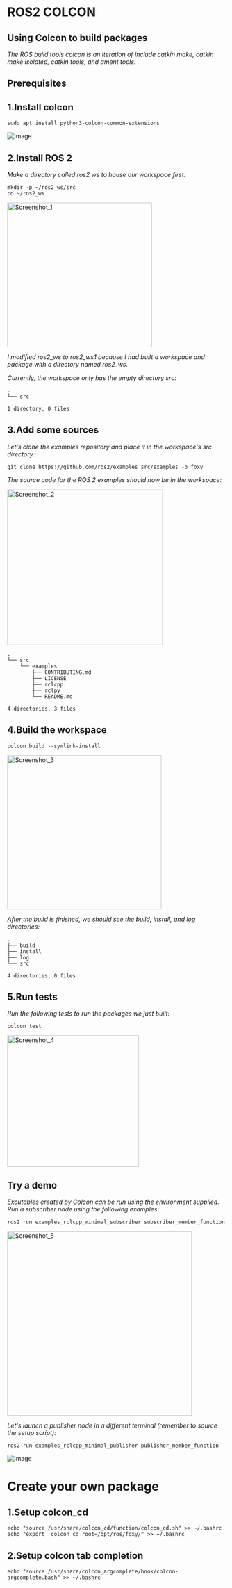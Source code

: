 # ROS2 COLCON
## Using Colcon to build packages
*The ROS build tools colcon is an iteration of include catkin make, catkin make isolated, catkin tools, and ament tools.*
## Prerequisites
## 1.Install colcon
```
sudo apt install python3-colcon-common-extensions
```
![image](https://user-images.githubusercontent.com/92029196/195608151-0d3ce969-c8a4-4723-8ead-6e61c258d57d.png)


## 2.Install ROS 2
*Make a directory called ros2 ws to house our workspace first:*

```
mkdir -p ~/ros2_ws/src
cd ~/ros2_ws
```
<img width="333" alt="Screenshot_1" src="https://user-images.githubusercontent.com/92029196/195607847-66530ed9-221b-4a70-9be9-7d9e912dbd0e.png">


*I modified ros2_ws to ros2_ws1 because I had built a workspace and package with a directory named ros2_ws.*

*Currently, the workspace only has the empty directory src:*

```
.
└── src

1 directory, 0 files
```
## 3.Add some sources
*Let's clone the examples repository and place it in the workspace's src directory:*

```
git clone https://github.com/ros2/examples src/examples -b foxy
```

*The source code for the ROS 2 examples should now be in the workspace:*

<img width="358" alt="Screenshot_2" src="https://user-images.githubusercontent.com/92029196/195607738-51d32a1a-eb1f-42a8-977b-ef6bbc0c6d07.png">

```
.
└── src
    └── examples
        ├── CONTRIBUTING.md
        ├── LICENSE
        ├── rclcpp
        ├── rclpy
        └── README.md

4 directories, 3 files
```
## 4.Build the workspace
```
colcon build --symlink-install
```

<img width="355" alt="Screenshot_3" src="https://user-images.githubusercontent.com/92029196/195607627-0a54e5be-0562-490f-b743-4382e4dc5d0a.png">


*After the build is finished, we should see the build, install, and log directories:*

```
.
├── build
├── install
├── log
└── src

4 directories, 0 files
```
## 5.Run tests
*Run the following tests to run the packages we just built:*
```
colcon test
```
<img width="303" alt="Screenshot_4" src="https://user-images.githubusercontent.com/92029196/195607540-635be7f3-c1a4-430c-a298-bd94bbb60b4e.png">

## Try a demo
*Excutables created by Colcon can be run using the environment supplied. Run a subscriber node using the following examples:*

```
ros2 run examples_rclcpp_minimal_subscriber subscriber_member_function
```
<img width="425" alt="Screenshot_5" src="https://user-images.githubusercontent.com/92029196/195610207-45e0cc00-7acd-405c-a042-cae6e959852c.png">

*Let's launch a publisher node in a different terminal (remember to source the setup script):*
```
ros2 run examples_rclcpp_minimal_publisher publisher_member_function
```
![image](https://user-images.githubusercontent.com/92029196/195612035-74ec4912-218c-4197-bf9b-1cf8420cb515.png)

# Create your own package
## 1.Setup colcon_cd

```
echo "source /usr/share/colcon_cd/function/colcon_cd.sh" >> ~/.bashrc
echo "export _colcon_cd_root=/opt/ros/foxy/" >> ~/.bashrc
```
## 2.Setup colcon tab completion

```
echo "source /usr/share/colcon_argcomplete/hook/colcon-argcomplete.bash" >> ~/.bashrc
```

